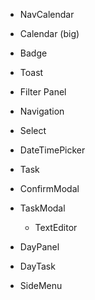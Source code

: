 - NavCalendar

- Calendar (big)

- Badge

- Toast

- Filter Panel

- Navigation

- Select

- DateTimePicker

- Task

- ConfirmModal

- TaskModal

  - TextEditor

- DayPanel
- DayTask

- SideMenu
